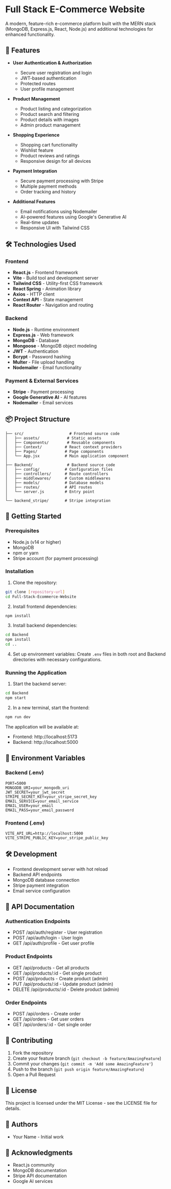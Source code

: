 # Full Stack E-Commerce Website

A modern, feature-rich e-commerce platform built with the MERN stack (MongoDB, Express.js, React, Node.js) and additional technologies for enhanced functionality.

## 🚀 Features

- **User Authentication & Authorization**
  - Secure user registration and login
  - JWT-based authentication
  - Protected routes
  - User profile management

- **Product Management**
  - Product listing and categorization
  - Product search and filtering
  - Product details with images
  - Admin product management

- **Shopping Experience**
  - Shopping cart functionality
  - Wishlist feature
  - Product reviews and ratings
  - Responsive design for all devices

- **Payment Integration**
  - Secure payment processing with Stripe
  - Multiple payment methods
  - Order tracking and history

- **Additional Features**
  - Email notifications using Nodemailer
  - AI-powered features using Google's Generative AI
  - Real-time updates
  - Responsive UI with Tailwind CSS

## 🛠️ Technologies Used

### Frontend
- **React.js** - Frontend framework
- **Vite** - Build tool and development server
- **Tailwind CSS** - Utility-first CSS framework
- **React Spring** - Animation library
- **Axios** - HTTP client
- **Context API** - State management
- **React Router** - Navigation and routing

### Backend
- **Node.js** - Runtime environment
- **Express.js** - Web framework
- **MongoDB** - Database
- **Mongoose** - MongoDB object modeling
- **JWT** - Authentication
- **Bcrypt** - Password hashing
- **Multer** - File upload handling
- **Nodemailer** - Email functionality

### Payment & External Services
- **Stripe** - Payment processing
- **Google Generative AI** - AI features
- **Nodemailer** - Email services

## 📦 Project Structure

```
├── src/                    # Frontend source code
│   ├── assets/            # Static assets
│   ├── Components/        # Reusable components
│   ├── Context/          # React context providers
│   ├── Pages/            # Page components
│   └── App.jsx           # Main application component
│
├── Backend/               # Backend source code
│   ├── config/           # Configuration files
│   ├── controllers/      # Route controllers
│   ├── middlewares/      # Custom middlewares
│   ├── models/           # Database models
│   ├── routes/           # API routes
│   └── server.js         # Entry point
│
└── backend_stripe/       # Stripe integration
```

## 🚀 Getting Started

### Prerequisites
- Node.js (v14 or higher)
- MongoDB
- npm or yarn
- Stripe account (for payment processing)

### Installation

1. Clone the repository:
```bash
git clone [repository-url]
cd Full-Stack-Ecommerce-Website
```

2. Install frontend dependencies:
```bash
npm install
```

3. Install backend dependencies:
```bash
cd Backend
npm install
cd ..
```

4. Set up environment variables:
Create `.env` files in both root and Backend directories with necessary configurations.

### Running the Application

1. Start the backend server:
```bash
cd Backend
npm start
```

2. In a new terminal, start the frontend:
```bash
npm run dev
```

The application will be available at:
- Frontend: http://localhost:5173
- Backend: http://localhost:5000

## 🔧 Environment Variables

### Backend (.env)
```
PORT=5000
MONGODB_URI=your_mongodb_uri
JWT_SECRET=your_jwt_secret
STRIPE_SECRET_KEY=your_stripe_secret_key
EMAIL_SERVICE=your_email_service
EMAIL_USER=your_email
EMAIL_PASS=your_email_password
```

### Frontend (.env)
```
VITE_API_URL=http://localhost:5000
VITE_STRIPE_PUBLIC_KEY=your_stripe_public_key
```

## 🛠️ Development

- Frontend development server with hot reload
- Backend API endpoints
- MongoDB database connection
- Stripe payment integration
- Email service configuration

## 📝 API Documentation

### Authentication Endpoints
- POST /api/auth/register - User registration
- POST /api/auth/login - User login
- GET /api/auth/profile - Get user profile

### Product Endpoints
- GET /api/products - Get all products
- GET /api/products/:id - Get single product
- POST /api/products - Create product (admin)
- PUT /api/products/:id - Update product (admin)
- DELETE /api/products/:id - Delete product (admin)

### Order Endpoints
- POST /api/orders - Create order
- GET /api/orders - Get user orders
- GET /api/orders/:id - Get single order

## 🤝 Contributing

1. Fork the repository
2. Create your feature branch (`git checkout -b feature/AmazingFeature`)
3. Commit your changes (`git commit -m 'Add some AmazingFeature'`)
4. Push to the branch (`git push origin feature/AmazingFeature`)
5. Open a Pull Request

## 📄 License

This project is licensed under the MIT License - see the LICENSE file for details.

## 👥 Authors

- Your Name - Initial work

## 🙏 Acknowledgments

- React.js community
- MongoDB documentation
- Stripe API documentation
- Google AI services 